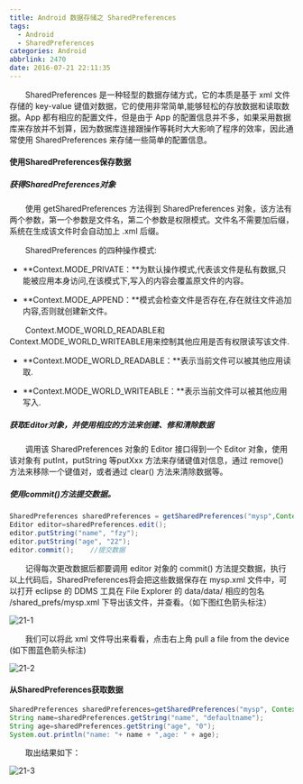 ```yaml
---
title: Android 数据存储之 SharedPreferences
tags:
  - Android
  - SharedPreferences
categories: Android
abbrlink: 2470
date: 2016-07-21 22:11:35
---
```


　　SharedPreferences 是一种轻型的数据存储方式，它的本质是基于 xml 文件存储的 key-value 键值对数据，它的使用非常简单,能够轻松的存放数据和读取数据。App 都有相应的配置文件，但是由于 App 的配置信息并不多，如果采用数据库来存放并不划算，因为数据库连接跟操作等耗时大大影响了程序的效率，因此通常使用 SharedPreferences 来存储一些简单的配置信息。

<!--more-->

#### 使用SharedPreferences保存数据

##### 获得SharedPreferences对象

　　使用 getSharedPreferences 方法得到 SharedPreferences 对象，该方法有两个参数，第一个参数是文件名，第二个参数是权限模式。文件名不需要加后缀，系统在生成该文件时会自动加上 .xml 后缀。

　　SharedPreferences 的四种操作模式:

- **Context.MODE_PRIVATE：**为默认操作模式,代表该文件是私有数据,只能被应用本身访问,在该模式下,写入的内容会覆盖原文件的内容。

- **Context.MODE_APPEND：**模式会检查文件是否存在,存在就往文件追加内容,否则就创建新文件。

　　Context.MODE_WORLD_READABLE和Context.MODE_WORLD_WRITEABLE用来控制其他应用是否有权限读写该文件.

- **Context.MODE_WORLD_READABLE：**表示当前文件可以被其他应用读取.

- **Context.MODE_WORLD_WRITEABLE：**表示当前文件可以被其他应用写入.

##### 获取Editor对象，并使用相应的方法来创建、修和清除数据

　　调用该 SharedPreferences 对象的 Editor 接口得到一个 Editor 对象，使用该对象有 putInt，putString 等putXxx 方法来存储键值对信息，通过 remove() 方法来移除一个键值对，或者通过 clear() 方法来清除数据等。

##### 使用commit()方法提交数据。

```java
SharedPreferences sharedPreferences = getSharedPreferences("mysp",Context.MODE_PRIVATE);
Editor editor=sharedPreferences.edit();
editor.putString("name", "fzy");
editor.putString("age", "22");
editor.commit();    //提交数据
```

　　记得每次更改数据后都要调用 editor 对象的 commit() 方法提交数据，执行以上代码后，SharedPreferences将会把这些数据保存在 mysp.xml 文件中，可以打开 eclipse 的 DDMS 工具在 File Explorer 的 data/data/ 相应的包名 /shared_prefs/mysp.xml 下导出该文件，并查看。（如下图红色箭头标注）

![21-1](http://fzy-blog.oss-cn-shenzhen.aliyuncs.com/2016/7/21-1.jpg)

　　我们可以将此 xml 文件导出来看看，点击右上角 pull a file from the device (如下图蓝色箭头标注)

![21-2](http://fzy-blog.oss-cn-shenzhen.aliyuncs.com/2016/7/21-2.jpg)

#### 从SharedPreferences获取数据

```java
SharedPreferences sharedPreferences=getSharedPreferences("mysp", Context.MODE_PRIVATE);
String name=sharedPreferences.getString("name", "defaultname");
String age=sharedPreferences.getString("age", "0");
System.out.println("name: "+ name + ",age: " + age);
```

　　取出结果如下：

![21-3](http://fzy-blog.oss-cn-shenzhen.aliyuncs.com/2016/7/21-3.jpg)

